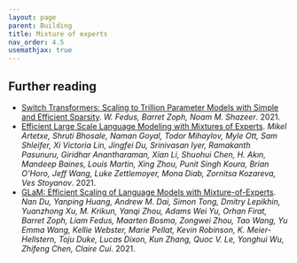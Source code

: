 ```yaml
---
layout: page
parent: Building
title: Mixture of experts
nav_order: 4.5
usemathjax: true
---
```


## Further reading

- [Switch Transformers: Scaling to Trillion Parameter Models with Simple and Efficient Sparsity](https://arxiv.org/pdf/2101.03961.pdf). *W. Fedus, Barret Zoph, Noam M. Shazeer*. 2021.
- [Efficient Large Scale Language Modeling with Mixtures of Experts](https://arxiv.org/pdf/2112.10684.pdf). *Mikel Artetxe, Shruti Bhosale, Naman Goyal, Todor Mihaylov, Myle Ott, Sam Shleifer, Xi Victoria Lin, Jingfei Du, Srinivasan Iyer, Ramakanth Pasunuru, Giridhar Anantharaman, Xian Li, Shuohui Chen, H. Akın, Mandeep Baines, Louis Martin, Xing Zhou, Punit Singh Koura, Brian O'Horo, Jeff Wang, Luke Zettlemoyer, Mona Diab, Zornitsa Kozareva, Ves Stoyanov*. 2021.
- [GLaM: Efficient Scaling of Language Models with Mixture-of-Experts](https://arxiv.org/pdf/2112.06905.pdf). *Nan Du, Yanping Huang, Andrew M. Dai, Simon Tong, Dmitry Lepikhin, Yuanzhong Xu, M. Krikun, Yanqi Zhou, Adams Wei Yu, Orhan Firat, Barret Zoph, Liam Fedus, Maarten Bosma, Zongwei Zhou, Tao Wang, Yu Emma Wang, Kellie Webster, Marie Pellat, Kevin Robinson, K. Meier-Hellstern, Toju Duke, Lucas Dixon, Kun Zhang, Quoc V. Le, Yonghui Wu, Zhifeng Chen, Claire Cui*. 2021.
